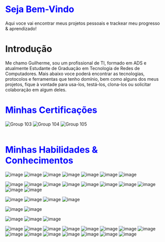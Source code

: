 <h1 style="color:blue;">Seja Bem-Vindo</h1>
<p>Aqui voce vai encontrar meus projetos pessoais e trackear meu progresso & aprendizado!</p>

<h1>Introdução</h1>
<p>Me chamo Guilherme, sou um profissional de TI, formado em ADS e atualmente Estudante de Graduação em Tecnologia de Redes de Computadores.
Mais abaixo voce poderá encontrar as tecnologias, protocolos e ferramentas que tenho domínio, bem como alguns dos meus projetos, fique à vontade para usa-los, testá-los, clona-los ou solicitar colaboração em algum deles.</p>

<h1 style="color:blue;">Minhas Certificações</h1>

![Group 103](https://github.com/user-attachments/assets/0c9b4baf-b255-4e74-bf81-d97935c735fc)
![Group 104](https://github.com/user-attachments/assets/f0f5e582-db0b-42a7-8aff-201696f543f7)
![Group 105](https://github.com/user-attachments/assets/5194eb1d-02d2-4f78-8265-4bd31a9bad5a)
<br/><br/>

<h1 style="color:blue;">Minhas Habilidades & Conhecimentos</h1>

![image](https://img.shields.io/badge/Java-00ffc0?style=for-the-badge&logo=javascript&logoColor=white)
![image](https://img.shields.io/badge/JavaScript-00ffc0?style=for-the-badge&logo=javascript&logoColor=white)
![image](https://img.shields.io/badge/TypeScript-00ffc0?style=for-the-badge&logo=typescript&logoColor=white)
![image](https://img.shields.io/badge/Shell_Script-00ffc0?style=for-the-badge&logo=gnu-bash&logoColor=white)
![image](https://img.shields.io/badge/SQL-00ffc0?style=for-the-badge&logoColor=white)
![image](https://img.shields.io/badge/HTML-00ffc0?style=for-the-badge&logo=html5&logoColor=white)
![image](https://img.shields.io/badge/CSS-00ffc0?style=for-the-badge&logo=css3&logoColor=white)

![image](https://img.shields.io/badge/Node.Js-00ffff?style=for-the-badge&logo=node.js&logoColor=white)
![image](https://img.shields.io/badge/Express.js-00ffff?style=for-the-badge&logoColor=white)
![image](https://img.shields.io/badge/OOP-00ffff?style=for-the-badge&logoColor=white)
![image](https://img.shields.io/badge/React.Js-00ffff?style=for-the-badge&logo=react&logoColor=white)
![image](https://img.shields.io/badge/Angular.Js-00ffff?style=for-the-badge&logo=angular&logoColor=white)
![image](https://img.shields.io/badge/Tailwind_CSS-00ffff?style=for-the-badge&logo=tailwind-css&logoColor=white)
![image](https://img.shields.io/badge/Bootstrap-00ffff?style=for-the-badge&logo=bootstrap&logoColor=white)
![image](https://img.shields.io/badge/styled--components-00ffff?style=for-the-badge&logo=styled-components&logoColor=white)
![image](https://img.shields.io/badge/Material--UI-00ffff?style=for-the-badge&logo=material-ui&logoColor=white)
![image](https://img.shields.io/badge/jQuery-00ffff?style=for-the-badge&logo=jquery&logoColor=white)

![image](https://img.shields.io/badge/MySQL-00ff80?style=for-the-badge&logo=mysql&logoColor=white)
![image](https://img.shields.io/badge/PostgreSQL-00ff80?style=for-the-badge&logo=postgresql&logoColor=white)
![image](https://img.shields.io/badge/MongoDB-00ff80?style=for-the-badge&logo=mongodb&logoColor=white)
![image](https://img.shields.io/badge/Redis-00ff80?style=for-the-badge&logo=redis&logoColor=white)

![image](https://img.shields.io/badge/Git-00ffff?style=for-the-badge&logo=git&logoColor=white)
![image](https://img.shields.io/badge/Linux-00ffff?style=for-the-badge&logo=linux&logoColor=white)

![image](https://img.shields.io/badge/Amazon_AWS-00ffff?style=for-the-badge&logo=amazon-aws&logoColor=white)
![image](https://img.shields.io/badge/Netlify-00ffff?style=for-the-badge&logo=netlify&logoColor=white)
![image](https://img.shields.io/badge/DigitalOcean-00ffff?style=for-the-badge&logo=digitalocean&logoColor=white)

![image](https://img.shields.io/badge/TCP/IP-00ff00?style=for-the-badge&logo=material-ui&logoColor=white)
![image](https://img.shields.io/badge/OSI-00ff00?style=for-the-badge&logo=material-ui&logoColor=white)
![image](https://img.shields.io/badge/Subneting-00ff00?style=for-the-badge&logo=material-ui&logoColor=white)
![image](https://img.shields.io/badge/VLSM-00ff00?style=for-the-badge&logo=material-ui&logoColor=white)
![image](https://img.shields.io/badge/FLSM-00ff00?style=for-the-badge&logo=material-ui&logoColor=white)
![image](https://img.shields.io/badge/DNS-00ff00?style=for-the-badge&logo=material-ui&logoColor=white)
![image](https://img.shields.io/badge/IPv4-00ff00?style=for-the-badge&logo=material-ui&logoColor=white)
![image](https://img.shields.io/badge/IPv6-00ff00?style=for-the-badge&logo=material-ui&logoColor=white)
![image](https://img.shields.io/badge/Ethernet-00ff00?style=for-the-badge&logo=material-ui&logoColor=white)
![image](https://img.shields.io/badge/DHCP-00ff00?style=for-the-badge&logo=material-ui&logoColor=white)
![image](https://img.shields.io/badge/SSL-00ff00?style=for-the-badge&logo=material-ui&logoColor=white)
![image](https://img.shields.io/badge/FTP-00ff00?style=for-the-badge&logo=material-ui&logoColor=white)
![image](https://img.shields.io/badge/HTTP/S-00ff00?style=for-the-badge&logo=material-ui&logoColor=white)
![image](https://img.shields.io/badge/OSPF-00ff00?style=for-the-badge&logo=material-ui&logoColor=white)
![image](https://img.shields.io/badge/ARP-00ff00?style=for-the-badge&logo=material-ui&logoColor=white)



